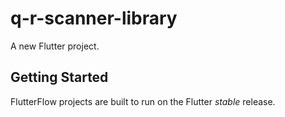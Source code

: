 # q-r-scanner-library

A new Flutter project.

## Getting Started

FlutterFlow projects are built to run on the Flutter _stable_ release.
